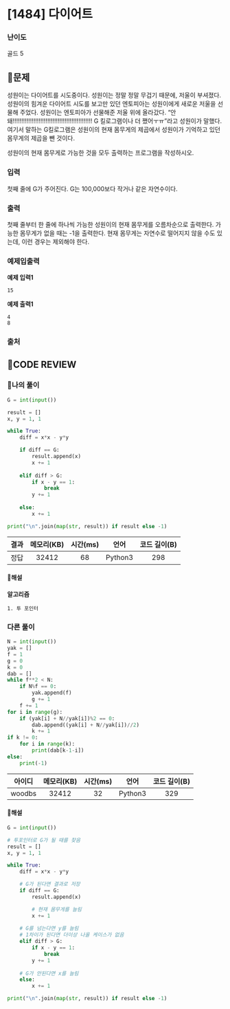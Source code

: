 # [1484] 다이어트

### **난이도**
골드 5
## **📝문제**
성원이는 다이어트를 시도중이다. 성원이는 정말 정말 무겁기 때문에, 저울이 부셔졌다. 성원이의 힘겨운 다이어트 시도를 보고만 있던 엔토피아는 성원이에게 새로운 저울을 선물해 주었다. 성원이는 엔토피아가 선물해준 저울 위에 올라갔다. “안돼!!!!!!!!!!!!!!!!!!!!!!!!!!!!!!!!!!!!!!!!!!!!!! G 킬로그램이나 더 쪘어ㅜㅠ”라고 성원이가 말했다. 여기서 말하는 G킬로그램은 성원이의 현재 몸무게의 제곱에서 성원이가 기억하고 있던 몸무게의 제곱을 뺀 것이다.

성원이의 현재 몸무게로 가능한 것을 모두 출력하는 프로그램을 작성하시오.
### **입력**
첫째 줄에 G가 주어진다. G는 100,000보다 작거나 같은 자연수이다.
### **출력**
첫째 줄부터 한 줄에 하나씩 가능한 성원이의 현재 몸무게를 오름차순으로 출력한다. 가능한 몸무게가 없을 때는 -1을 출력한다. 현재 몸무게는 자연수로 떨어지지 않을 수도 있는데, 이런 경우는 제외해야 한다.
### **예제입출력**

**예제 입력1**

```
15
```

**예제 출력1**

```
4
8
```

### **출처**

## **🧐CODE REVIEW**

### **🧾나의 풀이**

```python
G = int(input())

result = []
x, y = 1, 1

while True:
    diff = x*x - y*y

    if diff == G:
        result.append(x)
        x += 1
    
    elif diff > G:
        if x - y == 1:
            break
        y += 1
    
    else:
        x += 1

print("\n".join(map(str, result)) if result else -1)
```

결과	| 메모리(KB) |	시간(ms) |	언어 |	코드 길이(B)
:----:|:-----:|:-----:|:-----:|:--------:
정답|32412|68|Python3|298
#### **📝해설**

**알고리즘**
```
1. 투 포인터
```

### **다른 풀이**

```python
N = int(input())
yak = []
f = 1
g = 0
k = 0
dab = []
while f**2 < N:
    if N%f == 0:
        yak.append(f)
        g += 1
    f += 1
for i in range(g):
    if (yak[i] + N//yak[i])%2 == 0:
        dab.append((yak[i] + N//yak[i])//2)
        k += 1
if k != 0:
    for i in range(k):
        print(dab[k-1-i])
else:
    print(-1)
```

아이디 | 메모리(KB) |	시간(ms) |	언어 |	코드 길이(B) 
:-----:|:-----:|:-----:|:----:|:--------:
woodbs|32412|32|Python3|329
#### **📝해설**

```python
G = int(input())

# 투포인터로 G가 될 때를 찾음
result = []
x, y = 1, 1

while True:
    diff = x*x - y*y

    # G가 된다면 결과로 저장
    if diff == G:
        result.append(x)

        # 현재 몸무게를 늘림
        x += 1
    
    # G를 넘는다면 y를 늘림
    # 1차이가 된다면 더이상 나올 케이스가 없음
    elif diff > G:
        if x - y == 1:
            break
        y += 1
    
    # G가 안된다면 x를 늘림
    else:
        x += 1

print("\n".join(map(str, result)) if result else -1)
```